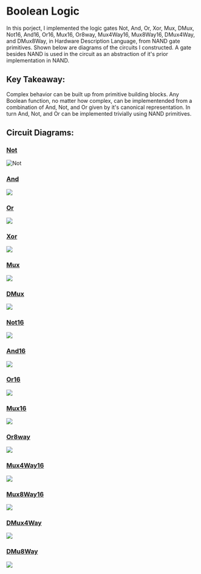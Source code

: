 # Boolean Logic
In this porject, I implemented the logic gates Not, And, Or, Xor, Mux, DMux, Not16, And16, Or16, Mux16, Or8way, Mux4Way16, Mux8Way16, DMux4Way, and DMux8Way, in 
Hardware Description Language, from NAND gate primitives. Shown below are diagrams of the circuits I constructed. A gate besides NAND is used in the circuit as an 
abstraction of it's prior implementation in NAND.

## Key Takeaway:
Complex behavior can be built up from primitive building blocks. Any Boolean function, no matter how complex, can be implementended from a combination of And, Not, 
and Or given by it's canonical representation. In turn And, Not, and Or can be implemented trivially using NAND primitives.

## Circuit Diagrams:

### [Not](https://github.com/jordanvieler/The_Elements_of_Computing_Systems/blob/main/Boolean_Logic/Not.hdl)
![Not](https://github.com/jordanvieler/The_Elements_of_Computing_Systems/blob/main/Boolean_Logic/Images/Not.png)
### [And](https://github.com/jordanvieler/The_Elements_of_Computing_Systems/blob/main/Boolean_Logic/And.hdl)
![](https://github.com/jordanvieler/The_Elements_of_Computing_Systems/blob/main/Boolean_Logic/Images/And.png)
### [Or](https://github.com/jordanvieler/The_Elements_of_Computing_Systems/blob/main/Boolean_Logic/Or.hdl)
![](https://github.com/jordanvieler/The_Elements_of_Computing_Systems/blob/main/Boolean_Logic/Images/Or.png)
### [Xor](https://github.com/jordanvieler/The_Elements_of_Computing_Systems/blob/main/Boolean_Logic/Xor.hdl)
![](https://github.com/jordanvieler/The_Elements_of_Computing_Systems/blob/main/Boolean_Logic/Images/Xor.png)
### [Mux](https://github.com/jordanvieler/The_Elements_of_Computing_Systems/blob/main/Boolean_Logic/Mux.hdl)
![](https://github.com/jordanvieler/The_Elements_of_Computing_Systems/blob/main/Boolean_Logic/Images/Mux.png)
### [DMux](https://github.com/jordanvieler/The_Elements_of_Computing_Systems/blob/main/Boolean_Logic/DMux.hdl)
![](https://github.com/jordanvieler/The_Elements_of_Computing_Systems/blob/main/Boolean_Logic/Images/DMux.png)
### [Not16](https://github.com/jordanvieler/The_Elements_of_Computing_Systems/blob/main/Boolean_Logic/Not16.hdl)
![](https://github.com/jordanvieler/The_Elements_of_Computing_Systems/blob/main/Boolean_Logic/Images/Not16.png)
### [And16](https://github.com/jordanvieler/The_Elements_of_Computing_Systems/blob/main/Boolean_Logic/And16.hdl)
![](https://github.com/jordanvieler/The_Elements_of_Computing_Systems/blob/main/Boolean_Logic/Images/And16.png)
### [Or16](https://github.com/jordanvieler/The_Elements_of_Computing_Systems/blob/main/Boolean_Logic/Or16.hdl)
![](https://github.com/jordanvieler/The_Elements_of_Computing_Systems/blob/main/Boolean_Logic/Images/Or16.png)
### [Mux16](https://github.com/jordanvieler/The_Elements_of_Computing_Systems/blob/main/Boolean_Logic/Mux16.hdl)
![](https://github.com/jordanvieler/The_Elements_of_Computing_Systems/blob/main/Boolean_Logic/Images/Mux16.png)
### [Or8way](https://github.com/jordanvieler/The_Elements_of_Computing_Systems/blob/main/Boolean_Logic/Or8Way.hdl)
![](https://github.com/jordanvieler/The_Elements_of_Computing_Systems/blob/main/Boolean_Logic/Images/Or8Way.png)
### [Mux4Way16](https://github.com/jordanvieler/The_Elements_of_Computing_Systems/blob/main/Boolean_Logic/Mux4Way16.hdl)
![](https://github.com/jordanvieler/The_Elements_of_Computing_Systems/blob/main/Boolean_Logic/Images/Mux4Way16.png)
### [Mux8Way16](https://github.com/jordanvieler/The_Elements_of_Computing_Systems/blob/main/Boolean_Logic/Mux8Way16.hdl)
![](https://github.com/jordanvieler/The_Elements_of_Computing_Systems/blob/main/Boolean_Logic/Images/Mux8Way16.png)
### [DMux4Way](https://github.com/jordanvieler/The_Elements_of_Computing_Systems/blob/main/Boolean_Logic/DMux4Way.hdl)
![](https://github.com/jordanvieler/The_Elements_of_Computing_Systems/blob/main/Boolean_Logic/Images/DMux4Way.png)
### [DMu8Way](https://github.com/jordanvieler/The_Elements_of_Computing_Systems/blob/main/Boolean_Logic/DMux8Way.hdl)
![](https://github.com/jordanvieler/The_Elements_of_Computing_Systems/blob/main/Boolean_Logic/Images/DMux8Way.png)
